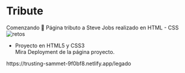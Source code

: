 # Tribute 
Comenzando 🚀
Página tributo a Steve Jobs realizado en HTML - CSS 
![retos](https://i.ibb.co/wKZ2xH4/retos.png)
<ul>
<li>Proyecto en HTML5 y CSS3 </li>
Mira Deployment de la página proyecto.</ul>
https://trusting-sammet-9f0bf8.netlify.app/legado
